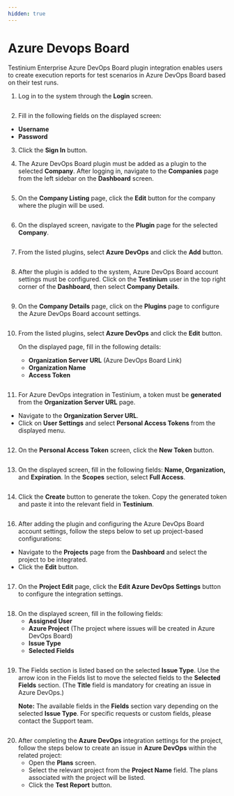 ```yaml
---
hidden: true
---
```


# Azure Devops Board

Testinium Enterprise Azure DevOps Board plugin integration enables users to create execution reports for test scenarios in Azure DevOps Board based on their test runs.

1. Log in to the system through the **Login** screen.

<figure><img src="../../.gitbook/assets/Screenshot 2025-02-19 at 10.31.00.png" alt=""><figcaption></figcaption></figure>

2. Fill in the following fields on the displayed screen:

* **Username**
* **Password**

3. Click the **Sign In** button.



4. The Azure DevOps Board plugin must be added as a plugin to the selected **Company**. After logging in, navigate to the **Companies** page from the left sidebar on the **Dashboard** screen.

<figure><img src="../../.gitbook/assets/Screenshot 2025-02-19 at 10.35.43.png" alt=""><figcaption></figcaption></figure>

5. On the **Company Listing** page, click the **Edit** button for the company where the plugin will be used.

<figure><img src="../../.gitbook/assets/Screenshot 2025-02-19 at 10.48.18.png" alt=""><figcaption></figcaption></figure>

6. On the displayed screen, navigate to the **Plugin** page for the selected **Company**.

<figure><img src="../../.gitbook/assets/Screenshot 2025-02-19 at 23.34.19.png" alt=""><figcaption></figcaption></figure>

7. From the listed plugins, select **Azure DevOps** and click the **Add** button.

<figure><img src="../../.gitbook/assets/Screenshot 2025-02-19 at 23.36.16.png" alt=""><figcaption></figcaption></figure>

8. After the plugin is added to the system, Azure DevOps Board account settings must be configured. Click on the **Testinium** user in the top right corner of the **Dashboard**, then select **Company Details**.

<figure><img src="../../.gitbook/assets/Screenshot 2025-02-20 at 00.00.23.png" alt=""><figcaption></figcaption></figure>

9. On the **Company Details** page, click on the **Plugins** page to configure the Azure DevOps Board account settings.

<figure><img src="../../.gitbook/assets/Screenshot 2025-02-20 at 00.15.40.png" alt=""><figcaption></figcaption></figure>

10. From the listed plugins, select **Azure DevOps** and click the **Edit** button.

    On the displayed page, fill in the following details:

    * **Organization Server URL** (Azure DevOps Board Link)
    * **Organization Name**
    * **Access Token**

<figure><img src="../../.gitbook/assets/Screenshot 2025-02-20 at 00.52.44.png" alt=""><figcaption></figcaption></figure>

11. For Azure DevOps integration in Testinium, a token must be **generated** from the **Organization Server URL** page.

* Navigate to the **Organization Server URL**.
* Click on **User Settings** and select **Personal Access Tokens** from the displayed menu.

<figure><img src="../../.gitbook/assets/Screenshot 2025-02-20 at 00.58.33.png" alt=""><figcaption></figcaption></figure>

12. On the **Personal Access Token** screen, click the **New Token** button.

<figure><img src="../../.gitbook/assets/Screenshot 2025-02-20 at 00.59.13.png" alt=""><figcaption></figcaption></figure>

13. On the displayed screen, fill in the following fields: **Name, Organization,** and **Expiration**. In the **Scopes** section, select **Full Access**.

<figure><img src="../../.gitbook/assets/Screenshot 2025-02-20 at 01.00.27.png" alt=""><figcaption></figcaption></figure>

14. Click the **Create** button to generate the token. Copy the generated token and paste it into the relevant field in **Testinium**.

<figure><img src="../../.gitbook/assets/Screenshot 2025-02-20 at 01.02.35.png" alt=""><figcaption></figcaption></figure>

16. After adding the plugin and configuring the Azure DevOps Board account settings, follow the steps below to set up project-based configurations:

* Navigate to the **Projects** page from the **Dashboard** and select the project to be integrated.
* Click the **Edit** button.

<figure><img src="../../.gitbook/assets/Screenshot 2025-02-20 at 01.03.30.png" alt=""><figcaption></figcaption></figure>

17. On the **Project Edit** page, click the **Edit Azure DevOps Settings** button to configure the integration settings.

<figure><img src="../../.gitbook/assets/Screenshot 2025-02-20 at 01.07.51.png" alt=""><figcaption></figcaption></figure>

18. On the displayed screen, fill in the following fields:
    * **Assigned User**
    * **Azure Project** (The project where issues will be created in Azure DevOps Board)
    * **Issue Type**
    * **Selected Fields**

<figure><img src="../../.gitbook/assets/Screenshot 2025-02-20 at 01.09.01.png" alt=""><figcaption></figcaption></figure>

19. The Fields section is listed based on the selected **Issue Type**. Use the arrow icon in the Fields list to move the selected fields to the **Selected Fields** section. (The **Title** field is mandatory for creating an issue in Azure DevOps.)

    **Note:** The available fields in the **Fields** section vary depending on the selected **Issue Type**. For specific requests or custom fields, please contact the Support team.

<figure><img src="../../.gitbook/assets/Screenshot 2025-02-20 at 01.10.37.png" alt=""><figcaption></figcaption></figure>

20. After completing the **Azure DevOps** integration settings for the project, follow the steps below to create an issue in **Azure DevOps** within the related project:
    * Open the **Plans** screen.
    * Select the relevant project from the **Project Name** field. The plans associated with the project will be listed.
    * Click the **Test Report** button.

<figure><img src="../../.gitbook/assets/Screenshot 2025-02-20 at 01.16.18.png" alt=""><figcaption></figcaption></figure>
